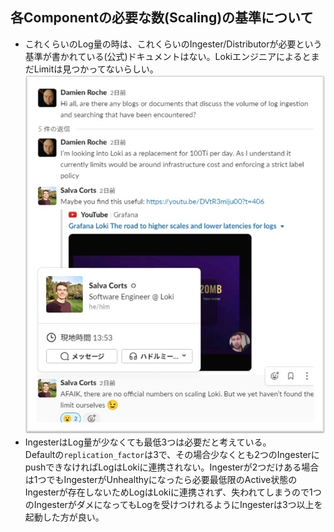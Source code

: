 ## 各Componentの必要な数(Scaling)の基準について
- これくらいのLog量の時は、これくらいのIngester/Distributorが必要という基準が書かれている(公式)ドキュメントはない。LokiエンジニアによるとまだLimitは見つかってないらしい。  
    ![scaing_standard](https://github.com/nutslove/Knowledges/blob/main/Loki(promtail)/image/scaing_standard.jpg)
- IngesterはLog量が少なくても最低3つは必要だと考えている。  
  Defaultの`replication_factor`は3で、その場合少なくとも2つのIngesterにpushできなければLogはLokiに連携されない。Ingesterが2つだけある場合は1つでもIngesterがUnhealthyになったら必要最低限のActive状態のIngesterが存在しないためLogはLokiに連携されず、失われてしまうので1つのIngesterがダメになってもLogを受けつけれるようにIngesterは3つ以上を起動した方が良い。

